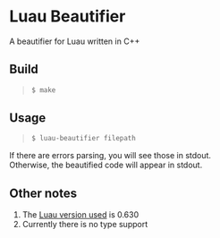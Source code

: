 # Luau Beautifier

A beautifier for Luau written in C++

## Build
> ```sh
> $ make
> ```

## Usage
> ```sh
> $ luau-beautifier filepath
> ```

If there are errors parsing, you will see those in stdout.<br>
Otherwise, the beautified code will appear in stdout.

## Other notes
1. The [Luau version used](https://github.com/luau-lang/luau/releases/tag/0.630) is 0.630
2. Currently there is no type support